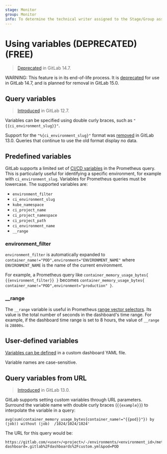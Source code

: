 ```yaml
---
stage: Monitor
group: Monitor
info: To determine the technical writer assigned to the Stage/Group associated with this page, see https://about.gitlab.com/handbook/engineering/ux/technical-writing/#assignments
---
```


# Using variables (DEPRECATED) **(FREE)**

> [Deprecated](https://gitlab.com/gitlab-org/gitlab/-/issues/346541) in GitLab 14.7.

WARNING:
This feature is in its end-of-life process. It is [deprecated](https://gitlab.com/gitlab-org/gitlab/-/issues/346541)
for use in GitLab 14.7, and is planned for removal in GitLab 15.0.

## Query variables

> [Introduced](https://gitlab.com/gitlab-org/gitlab/-/merge_requests/20793) in GitLab 12.7.

Variables can be specified using double curly braces, such as `"{{ci_environment_slug}}"`.

Support for the `"%{ci_environment_slug}"` format was
[removed](https://gitlab.com/gitlab-org/gitlab/-/merge_requests/31581) in GitLab 13.0.
Queries that continue to use the old format display no data.

## Predefined variables

GitLab supports a limited set of [CI/CD variables](../../../ci/variables/index.md)
in the Prometheus query. This is particularly useful for identifying a specific
environment, for example with `ci_environment_slug`. Variables for Prometheus queries
must be lowercase. The supported variables are:

- `environment_filter`
- `ci_environment_slug`
- `kube_namespace`
- `ci_project_name`
- `ci_project_namespace`
- `ci_project_path`
- `ci_environment_name`
- `__range`

### environment_filter

`environment_filter` is automatically expanded to `container_name!="POD",environment="ENVIRONMENT_NAME"`
where `ENVIRONMENT_NAME` is the name of the current environment.

For example, a Prometheus query like `container_memory_usage_bytes{ {{environment_filter}} }`
becomes `container_memory_usage_bytes{ container_name!="POD",environment="production" }`.

### __range

The `__range` variable is useful in Prometheus
[range vector selectors](https://prometheus.io/docs/prometheus/latest/querying/basics/#range-vector-selectors).
Its value is the total number of seconds in the dashboard's time range.
For example, if the dashboard time range is set to 8 hours, the value of
`__range` is `28800s`.

## User-defined variables

[Variables can be defined](../../../operations/metrics/dashboards/yaml.md#templating-templating-properties) in a custom dashboard YAML file.

Variable names are case-sensitive.

## Query variables from URL

> [Introduced](https://gitlab.com/gitlab-org/gitlab/-/issues/214500) in GitLab 13.0.

GitLab supports setting custom variables through URL parameters. Surround the variable
name with double curly braces (`{{example}}`) to interpolate the variable in a query:

```plaintext
avg(sum(container_memory_usage_bytes{container_name!="{{pod}}"}) by (job)) without (job)  /1024/1024/1024'
```

The URL for this query would be:

```plaintext
https://gitlab.com/<user>/<project>/-/environments/<environment_id>/metrics?dashboard=.gitlab%2Fdashboards%2Fcustom.yml&pod=POD
```
